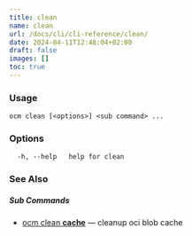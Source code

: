 ```yaml
---
title: clean
name: clean
url: /docs/cli/cli-reference/clean/
date: 2024-04-11T12:48:04+02:00
draft: false
images: []
toc: true
---
```

### Usage

```
ocm clean [<options>] <sub command> ...
```

### Options

```
  -h, --help   help for clean
```

### See Also



##### Sub Commands

* [ocm clean <b>cache</b>](/docs/cli/cli-reference/clean/cache)	 &mdash; cleanup oci blob cache

